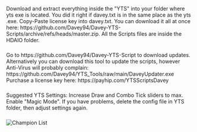 <p align="left">Download and extract everything inside the "YTS" into your folder where yts exe is located. You did it right if davey.txt is in the same place as the yts .exe. Copy-Paste license key into davey.txt. You can download it all at once here: https://github.com/Davey94/Davey-YTS-Scripts/archive/refs/heads/master.zip. All the Scripts files are inside the HDAIO folder.</p>

###

<p align="left">Go to https://github.com/Davey94/Davey-YTS-Script to download updates. Alternatively you can download this tool to update the scripts, however Anti-Virus will probably complain: https://github.com/Davey94/YTS_Tools/raw/main/DaveyUpdater.exe 
Purchase a license key here: https://payhip.com/YTSScriptsDavey</p>

###

<p align="left">Suggested YTS Settings: Increase Draw and Combo Tick sliders to max. Enable "Magic Mode". If you have problems, delete the config file in YTS folder, then adjust settings again.</p>

###

![Champion List](https://media.discordapp.net/attachments/1173004730881032332/1187334479539347527/my-image_5.png?ex=65968267&is=65840d67&hm=845d58db941840d9ce1d44927e44a02a8f83111e1fcbc59505cd221f8f1cf441&=&format=webp&quality=lossless&width=821&height=532)
